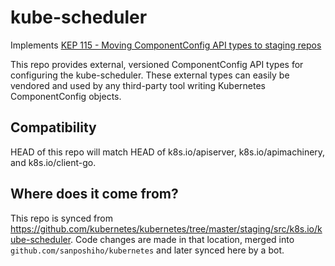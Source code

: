 # kube-scheduler

Implements [KEP 115 - Moving ComponentConfig API types to staging repos](https://git.k8s.io/enhancements/keps/sig-cluster-lifecycle/wgs/115-componentconfig#kube-scheduler-changes)

This repo provides external, versioned ComponentConfig API types for configuring the kube-scheduler.
These external types can easily be vendored and used by any third-party tool writing Kubernetes
ComponentConfig objects.

## Compatibility

HEAD of this repo will match HEAD of k8s.io/apiserver, k8s.io/apimachinery, and k8s.io/client-go.

## Where does it come from?

This repo is synced from https://github.com/kubernetes/kubernetes/tree/master/staging/src/k8s.io/kube-scheduler.
Code changes are made in that location, merged into `github.com/sanposhiho/kubernetes` and later synced here by a bot.

